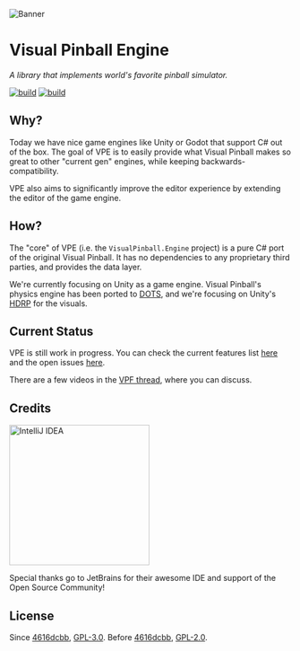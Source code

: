 ![Banner](https://docs.visualpinball.org/creators-guide/introduction/jp-header.png)
# Visual Pinball Engine

*A library that implements world's favorite pinball simulator.*

[![build](https://img.shields.io/appveyor/build/freezy/visualpinball-engine?style=flat-square)](https://ci.appveyor.com/project/freezy/visualpinball-engine)
[![build](https://img.shields.io/appveyor/tests/freezy/visualpinball-engine?compact_message&style=flat-square)](https://ci.appveyor.com/project/freezy/visualpinball-engine)

## Why?

Today we have nice game engines like Unity or Godot that support C# out of the
box. The goal of VPE is to easily provide what Visual Pinball makes so great to
other "current gen" engines, while keeping backwards-compatibility.

VPE also aims to significantly improve the editor experience by extending the 
editor of the game engine.

## How?

The "core" of VPE (i.e. the `VisualPinball.Engine` project) is a pure C# port
of the original Visual Pinball. It has no dependencies to any proprietary third
parties, and provides the data layer.

We're currently focusing on Unity as a game engine. Visual Pinball's physics
engine has been ported to [DOTS](https://unity.com/dots), and we're focusing
on Unity's [HDRP](https://docs.unity3d.com/Packages/com.unity.render-pipelines.high-definition@10.0/manual/index.html)
for the visuals.

## Current Status

VPE is still work in progress. You can check the current features list [here](https://docs.visualpinball.org/creators-guide/introduction/features.html)
and the open issues [here](https://github.com/freezy/VisualPinball.Engine/issues).

There are a few videos in the [VPF thread](https://www.vpforums.org/index.php?showtopic=43651), 
where you can discuss.

## Credits

<a title="IntelliJ IDEA" href="https://www.jetbrains.com/idea/"><img src="https://raw.githubusercontent.com/vpdb/server/master/assets/intellij-logo-text.svg?sanitize=true" alt="IntelliJ IDEA" width="250"></a>

Special thanks go to JetBrains for their awesome IDE and support of the Open Source Community!

## License

Since [4616dcbb](https://github.com/freezy/VisualPinball.Engine/commit/4616dcbb), [GPL-3.0](LICENSE). Before [4616dcbb](https://github.com/freezy/VisualPinball.Engine/commit/4616dcbb), [GPL-2.0](https://github.com/freezy/VisualPinball.Engine/blob/32fd8f48d11ba961b50c72cd7f82fc4c34eba26e/LICENSE).

